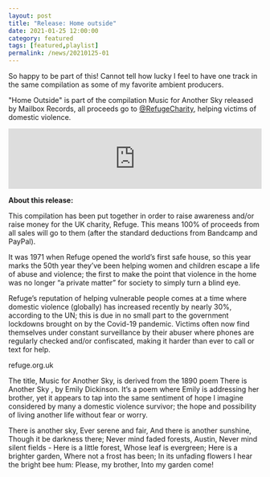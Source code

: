 ```yaml
---
layout: post
title: "Release: Home outside"
date: 2021-01-25 12:00:00
category: featured
tags: [featured,playlist]
permalink: /news/20210125-01
---
```


So happy to be part of this! Cannot tell how lucky I feel to <!--more-->have one track in the same compilation as some of my favorite ambient producers.

"Home Outside" is part of the compilation Music for Another Sky released by Mailbox Records, all proceeds go to [@RefugeCharity](https://twitter.com/RefugeCharity), helping victims of domestic violence.

<iframe style="border: 0; width: 100%; height: 120px;" src="https://bandcamp.com/EmbeddedPlayer/album=2351190512/size=large/bgcol=ffffff/linkcol=333333/tracklist=false/artwork=small/track=1483130398/transparent=true/" seamless><a href="https://mailbox-label.bandcamp.com/album/music-for-another-sky">Music for Another Sky by Various Artists</a></iframe>

**About this release:**

This compilation has been put together in order to raise awareness and/or raise money for the UK charity, Refuge. This means 100% of proceeds from all sales will go to them (after the standard deductions from Bandcamp and PayPal). 

It was 1971 when Refuge opened the world’s first safe house, so this year marks the 50th year they’ve been helping women and children escape a life of abuse and violence; the first to make the point that violence in the home was no longer “a private matter” for society to simply turn a blind eye. 

Refuge’s reputation of helping vulnerable people comes at a time where domestic violence (globally) has increased recently by nearly 30%, according to the UN; this is due in no small part to the government lockdowns brought on by the Covid-19 pandemic. Victims often now find themselves under constant surveillance by their abuser where phones are regularly checked and/or confiscated, making it harder than ever to call or text for help. 

refuge.org.uk

The title, Music for Another Sky, is derived from the 1890 poem There is Another Sky , by Emily Dickinson. It’s a poem where Emily is addressing her brother, yet it appears to tap into the same sentiment of hope I imagine considered by many a domestic violence survivor; the hope and possibility of living another life without fear or worry. 

There is another sky, 
Ever serene and fair, 
And there is another sunshine, 
Though it be darkness there; 
Never mind faded forests, Austin, 
Never mind silent fields - 
Here is a little forest, 
Whose leaf is evergreen; 
Here is a brighter garden, 
Where not a frost has been; 
In its unfading flowers 
I hear the bright bee hum: 
Please, my brother, 
Into my garden come! 